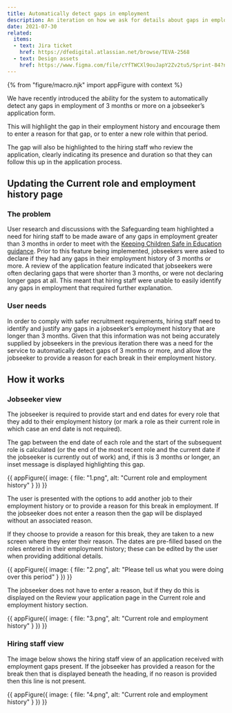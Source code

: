 ```yaml
---
title: Automatically detect gaps in employment
description: An iteration on how we ask for details about gaps in employment 
date: 2021-07-30
related:
  items:
  - text: Jira ticket
    href: https://dfedigital.atlassian.net/browse/TEVA-2568
  - text: Design assets
    href: https://www.figma.com/file/cYfTWCXl9ouJapY2Zv2tu5/Sprint-84?node-id=80%3A153
---
```


{% from "figure/macro.njk" import appFigure with context %}

We have recently introduced the ability for the system to automatically detect any gaps in employment of 3 months or more on a jobseeker’s application form.

This will highlight the gap in their employment history and encourage them to enter a reason for that gap, or to enter a new role within that period.

The gap will also be highlighted to the hiring staff who review the application, clearly indicating its presence and duration so that they can follow this up in the application process.

## Updating the Current role and employment history page

### The problem

User research and discussions with the Safeguarding team highlighted a need for hiring staff to be made aware of any gaps in employment greater than 3 months in order to meet with the [Keeping Children Safe in Education guidance](https://www.gov.uk/government/publications/keeping-children-safe-in-education--2).  Prior to this feature being implemented, jobseekers were asked to declare if they had any gaps in their employment history of 3 months or more. A review of the application feature indicated that jobseekers were often declaring gaps that were shorter than 3 months, or were not declaring longer gaps at all.
This meant that hiring staff were unable to easily identify any gaps in employment that required further explanation.

### User needs

In order to comply with safer recruitment requirements, hiring staff need to identify and justify any gaps in a jobseeker’s employment history that are longer than 3 months.
Given that this information was not being accurately supplied by jobseekers in the previous iteration there was a need for the service to automatically detect gaps of 3 months or more, and allow the jobseeker to provide a reason for each break in their employment history.

## How it works

### Jobseeker view

The jobseeker is required to provide start and end dates for every role that they add to their employment history (or mark a role as their current role in which case an end date is not required).

The gap between the end date of each role and the start of the subsequent role is calculated (or the end of the most recent role and the current date if the jobseeker is currently out of work) and, if this is 3 months or longer, an inset message is displayed highlighting this gap. 

{{ appFigure({
  image: {
    file: "1.png",
    alt: "Current role and employment history"
  }
}) }}

The user is presented with the options to add another job to their employment history or to provide a reason for this break in employment. If the jobseeker does not enter a reason then the gap will be displayed without an associated reason.

If they choose to provide a reason for this break, they are taken to a new screen where they enter their reason. The dates are pre-filled based on the roles entered in their employment history; these can be edited by the user when providing additional details.

{{ appFigure({
  image: {
    file: "2.png",
    alt: "Please tell us what you were doing over this period"
  }
}) }}

The jobseeker does not have to enter a reason, but if they do this is displayed on the Review your application page in the Current role and employment history section.

{{ appFigure({
  image: {
    file: "3.png",
    alt: "Current role and employment history"
  }
}) }}

### Hiring staff view

The image below shows the hiring staff view of an application received with employment gaps present. If the jobseeker has provided a reason for the break then that is displayed beneath the heading, if no reason is provided then this line is not present.

{{ appFigure({
  image: {
    file: "4.png",
    alt: "Current role and employment history"
  }
}) }}

